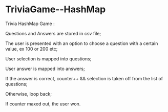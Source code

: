 # TriviaGame--HashMap

Trivia HashMap Game :

Questions and Answers are stored in csv file;

The user is presented with an option to choose a question with a certain value, ex 100 or 200 etc;

User selection is mapped into questions;

User answer is mapped into answers;

If the answer is correct, counter++ && selection is taken off from the list of questions;

Otherwise, loop back;

If counter maxed out, the user won.
